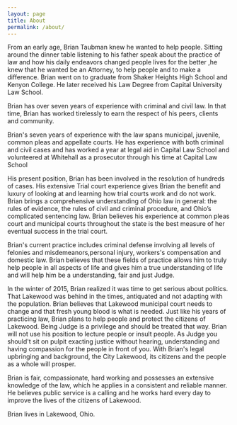 ```yaml
---
layout: page
title: About
permalink: /about/
---
```


From an early age, Brian Taubman knew he wanted to help people. Sitting around the dinner table listening to his father speak about the practice of law and how his daily endeavors changed people lives for the better ,he knew that he wanted be an Attorney, to help people and to make a difference. Brian went on to graduate from Shaker Heights High School and Kenyon College. He later received his Law Degree from Capital University Law School.

Brian has over seven years of experience with criminal and civil law. In that time, Brian has worked tirelessly to earn the respect of his peers, clients and community.

Brian's seven years of experience with the law spans municipal, juvenile, common pleas and appellate courts. He has experience with both criminal and civil cases and has worked a year at legal aid in Capital Law School and volunteered at Whitehall as a prosecutor through his time at Capital Law School 

His present position, Brian has been involved in the resolution of hundreds of cases. His extensive Trial court experience gives Brian the benefit and luxury of looking at and learning how trial courts work and do not work. Brian brings a comprehensive understanding of Ohio law in general: the rules of evidence, the rules of civil and criminal procedure, and Ohio’s complicated sentencing law. Brian believes his experience at common pleas court and municipal courts throughout the state is the best measure of her eventual success in the trial court.

Brian's current practice includes criminal defense  involving all levels of felonies and misdemeanors,personal injury, workers's compensation and domestic law. Brian believes that these fields of practice allows him to truly help people in all aspects of life and gives him a true understanding of life and will help him be a understanding, fair and just Judge.

In the winter of 2015, Brian realized it was time to get serious about politics. That Lakewood was behind in the times, antiquated and not adapting with the population. Brian believes that Lakewood municipal court needs to change and that fresh young blood is what is needed. Just like his years of practicing law, Brian plans to help people and protect the citizens of Lakewood. Being Judge is a privilege and should be treated that way. Brian will not use his position to lecture people or insult people. As Judge you should't sit on pulpit exacting justice without hearing, understanding and having compassion for the people in front of you. With Brian's legal upbringing and background, the City Lakewood, its citizens and the people as a whole will prosper. 

Brian is fair, compassionate, hard working and possesses an extensive knowledge of the law, which he applies in a consistent and reliable manner. He believes public service is a calling and he works hard every day to improve the lives of the citizens of Lakewood.

Brian lives in Lakewood, Ohio. 
